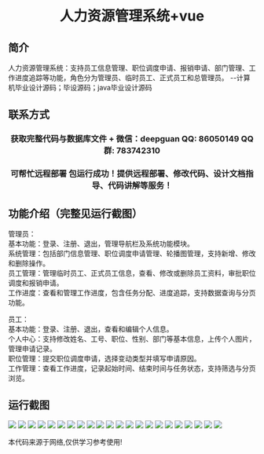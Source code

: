 <p><h1 align="center">人力资源管理系统+vue</h1></p>

## 简介
人力资源管理系统：支持员工信息管理、职位调度申请、报销申请、部门管理、工作进度追踪等功能，角色分为管理员、临时员工、正式员工和总管理员。    --计算机毕业设计源码；毕设源码；java毕业设计源码


## 联系方式
<p><h3 align="center">获取完整代码与数据库文件 + 微信：deepguan QQ: 86050149 QQ群: 783742310</h3></p>
<p><h3 align="center">可帮忙远程部署 包运行成功！提供远程部署、修改代码、设计文档指导、代码讲解等服务！</h3></p>

## 功能介绍（完整见运行截图）
管理员：  
基本功能：登录、注册、退出，管理导航栏及系统功能模块。  
系统管理：包括部门信息管理、职位调度申请管理、轮播图管理，支持新增、修改和删除操作。  
员工管理：管理临时员工、正式员工信息，查看、修改或删除员工资料，审批职位调度和报销申请。  
工作进度：查看和管理工作进度，包含任务分配、进度追踪，支持数据查询与分页功能。  

员工：  
基本功能：登录、注册、退出，查看和编辑个人信息。  
个人中心：支持修改姓名、工号、职位、性别、部门等基本信息，上传个人图片，管理申请记录。  
职位管理：提交职位调度申请，选择变动类型并填写申请原因。  
工作管理：查看工作进度，记录起始时间、结束时间与任务状态，支持筛选与分页浏览。


## 运行截图
![](img/001.jpg)
![](img/002.jpg)
![](img/003.jpg)
![](img/004.jpg)
![](img/005.jpg)
![](img/006.jpg)
![](img/007.jpg)
![](img/008.jpg)
![](img/009.jpg)
![](img/010.jpg)
![](img/011.jpg)
![](img/012.jpg)
![](img/013.jpg)
![](img/014.jpg)
![](img/015.jpg)
![](img/016.jpg)
![](img/017.jpg)
![](img/018.jpg)
![](img/019.jpg)
![](img/020.jpg)
![](img/021.jpg)
![](img/022.jpg)

<p>本代码来源于网络,仅供学习参考使用!</p>
